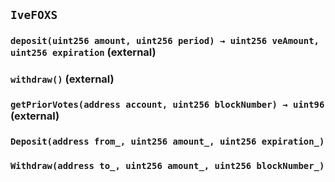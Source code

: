## `IveFOXS`






### `deposit(uint256 amount, uint256 period) → uint256 veAmount, uint256 expiration` (external)





### `withdraw()` (external)





### `getPriorVotes(address account, uint256 blockNumber) → uint96` (external)






### `Deposit(address from_, uint256 amount_, uint256 expiration_)`





### `Withdraw(address to_, uint256 amount_, uint256 blockNumber_)`





